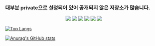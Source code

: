 
### 대부분 private으로 설정되어 있어 공개되지 않은 저장소가 많습니다.

<p align="center">
  <img src="https://img.shields.io/badge/Javascript-F7DF1E?style=flat&logo=javascript&logoColor=white" />
  <img src="https://img.shields.io/badge/Nodejs-5FA04E?style=flat&logo=nodedotjs&logoColor=white" />
  <img src="https://img.shields.io/badge/React-61DAFB?style=flat&logo=React&logoColor=white" />
  <img src="https://img.shields.io/badge/Nestjs-E0234E?style=flat&logo=Nestjs&logoColor=white" />
  <img src="https://img.shields.io/badge/MariaDB-003545?style=flat&logo=mariadb&logoColor=white" />
  <img src="https://img.shields.io/badge/Mysql-4479A1?style=flat&logo=mysql&logoColor=white" />

  [![Top Langs](https://github-readme-stats.vercel.app/api/top-langs/?username=anhye0n&layout=compact)](https://github.com/anhye0n/github-readme-stats)

  [![Anurag's GitHub stats](https://github-readme-stats.vercel.app/api?username=Anhye0n&show_icons=true&theme=radical)](https://github.com/anuraghazra/github-readme-stats)

</p>
